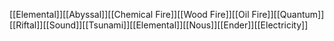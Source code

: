 [[Elemental]][[Abyssal]][[Chemical Fire]][[Wood Fire]][[Oil Fire]][[Quantum]][[Riftal]][[Sound]][[Tsunami]][[Elemental]][[Nous]][[Ender]][[Electricity]]